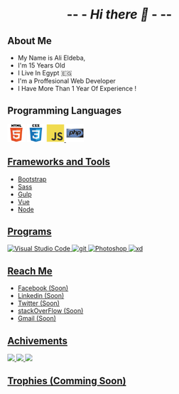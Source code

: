 # <p align="center"> -- - _Hi there 👋_ - -- </p>

<!--
- 🔭 I’m currently working on Vue.js
- 🌱 I’m currently learning php & laravel
- 👯 I’m looking to collaborate to small frontend projects
- 💬 Ask me about fronend development
- 📫 Reach me on: alieldeba@gmail.com
-->

##  About Me
- My Name is Ali Eldeba,
- I'm 15 Years Old
- I Live In Egypt :egypt:
- I'm a Proffesional Web Developer
- I Have More Than 1 Year Of Experience !

## Programming Languages
<p align="left">
   <img src="https://raw.githubusercontent.com/devicons/devicon/master/icons/html5/html5-original-wordmark.svg" alt="html5" width="40" height="40"/>
<img src="https://raw.githubusercontent.com/devicons/devicon/master/icons/css3/css3-original-wordmark.svg" alt="css3" width="40" height="40"/> </a> <a href="https://www.gatsbyjs.com/" target="_blank" rel="noreferrer">
  <img src="https://raw.githubusercontent.com/devicons/devicon/master/icons/javascript/javascript-original.svg" alt="javascript" width="40" height="40"/> 
  <img src="https://raw.githubusercontent.com/devicons/devicon/master/icons/php/php-original.svg" alt="php" width="40" height="40"/>
</p>

## Frameworks and Tools
- Bootstrap
- Sass
- Gulp
- Vue
- Node

## Programs
<img width="40px" src="https://upload.wikimedia.org/wikipedia/commons/thumb/9/9a/Visual_Studio_Code_1.35_icon.svg/2048px-Visual_Studio_Code_1.35_icon.svg.png" alt="Visual Studio Code">
<img src="https://www.vectorlogo.zone/logos/git-scm/git-scm-icon.svg" alt="git" width="40" height="40"/>
<img width="40px" src="https://upload.wikimedia.org/wikipedia/commons/2/20/Photoshop_CC_icon.png" alt="Photoshop">
<img src="https://cdn.worldvectorlogo.com/logos/adobe-xd.svg" alt="xd" width="40" height="40"/>
<!-- <img src="https://raw.githubusercontent.com/devicons/devicon/master/icons/laravel/laravel-plain-wordmark.svg" alt="laravel" width="40" height="40"/> -->

## Reach Me
- Facebook (Soon)
- Linkedin (Soon)
- Twitter (Soon)
- stackOverFlow (Soon)
- Gmail (Soon)

## Achivements
   <img width="50%" src="https://github-readme-stats.vercel.app/api/top-langs?username=ali-eldeba&show_icons=true&local=en&layout=compact"/>
   <img width="50%" src="https://github-readme-stats.vercel.app/api?username=ali-eldeba&show_icons=true&locale=en"/>
   <img width="50%" src="https://github-readme-streak-stats.herokuapp.com/?user=ali-eldeba&"/>
   
## Trophies (Comming Soon)
